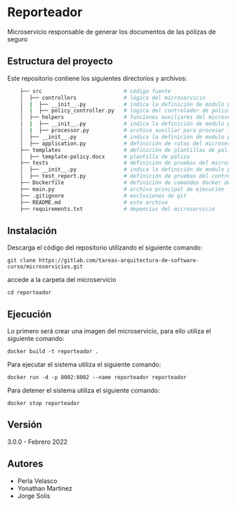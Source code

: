 # Reporteador

Microservicio responsable de generar los documentos de las pólizas de seguro

## Estructura del proyecto

Este repositorio contiene los siguientes directorios y archivos:

```bash
    ├── src                          # código fuente
    │  ├── controllers               # lógica del microservicio 
    │  |  ├── __init__.py            # indica la definición de modulo python
    │  |  ├── policy_controller.py   # logica del controlador de polizas
    │  ├── helpers                   # funciones auxiliares del microservicio
    │  |  ├── __init__.py            # indica la definición de modulo python
    │  |  ├── processor.py           # archivo auxiliar para procesar la plantilla de la póliza
    │  ├── __init__.py               # indica la definición de modulo python
    │  ├── application.py            # definición de rutas del microservicio
    ├── templates                    # definición de plantillas de polizas
    │  ├── template-policy.docx      # plantilla de póliza
    ├── tests                        # definición de pruebas del microservicio
    │  ├── __init__.py               # indica la definición de modulo python
    │  ├── test_report.py            # definición de pruebas del controlador policy
    ├── Dockerfile                   # definición de comandos docker del microservicio 
    ├── main.py                      # archivo principal de ejecución
    ├── .gitignore                   # exclusiones de git
    ├── README.md                    # este archivo
    ├── requirements.txt             # depencias del microservicio
```

## Instalación

Descarga el código del repositorio utilizando el siguiente comando:

`git clone https://gitlab.com/tareas-arquitectura-de-software-curso/microservicios.git`

accede a la carpeta del microservicio

`cd reporteador`

## Ejecución

Lo primero será crear una imagen del microservicio, para ello utiliza el siguiente comando:

`docker build -t reporteador .`

Para ejecutar el sistema utiliza el siguiente comando:

`docker run -d -p 8002:8002 --name reporteador reporteador`

Para detener el sistema utiliza el siguiente comando:

`docker stop reporteador`

## Versión

3.0.0 - Febrero 2022

## Autores

- Perla Velasco
- Yonathan Martinez
- Jorge Solis
